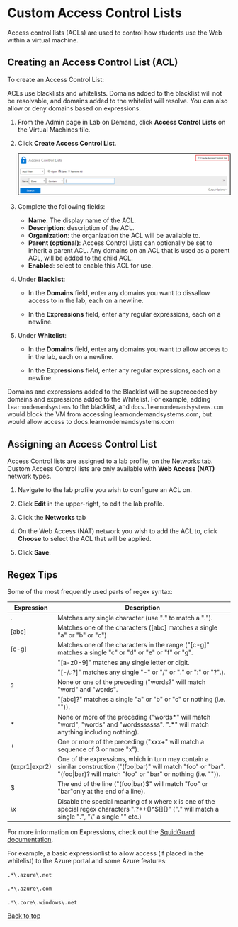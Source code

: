 # Custom Access Control Lists

Access control lists (ACLs) are used to control how students use the Web within a virtual machine. 

<!--
![](images/blacklist-and-whitelist-fields.png)
-->
## Creating an Access Control List (ACL)

To create an Access Control List:

ACLs use blacklists and whitelists. Domains added to the blacklist will not be resolvable, and domains added to the whitelist will resolve. You can also allow or deny domains based on  expressions. 

1. From the Admin page in Lab on Demand, click **Access Control Lists** on the Virtual Machines tile.  

1. Click **Create Access Control List**.

    ![](images/create-access-control-list.png)

1. Complete the following fields:

    - **Name**: The display name of the ACL.
    - **Description**: description of the ACL.
    - **Organization**: the organization the ACL will be available to.
    - **Parent (optional)**: Access Control Lists can optionally be set to inherit a parent ACL. Any domains on an ACL that is used as a parent ACL, will be added to the child ACL.  
    - **Enabled**: select to enable this ACL for use. 

1. Under **Blacklist**:
    - In the **Domains** field, enter any domains you want to dissallow access to in the lab, each on a newline.

    - In the **Expressions** field, enter any regular expressions, each on a newline.

1. Under **Whitelist**:
    - In the **Domains** field, enter any domains you want to allow access to in the lab, each on a newline.

    - In the **Expressions** field, enter any regular expressions, each on a newline.

Domains and expressions added to the Blacklist will be superceeded by domains and expressions added to the Whitelist. For example, adding `learnondemandsystems` to the blacklist, and `docs.learnondemandsystems.com` would block the VM from accessing learnondemandsystems.com, but would allow access to docs.learnondemandsystems.com

## Assigning an Access Control List

Access Control lists are assigned to a lab profile, on the Networks tab. Custom Access Control lists are only available with **Web Access (NAT)** network types.

1. Navigate to the lab profile you wish to configure an ACL on. 

1. Click **Edit** in the upper-right, to edit the lab profile. 

1. Click the **Networks** tab

1. On the Web Access (NAT) network you wish to add the ACL to, click **Choose** to select the ACL that will be applied.

1. Click **Save**. 

## Regex Tips

Some of the most frequently used parts of regex syntax:

|Expression|Description|
|---|---|
|.|Matches any single character (use "\." to match a ".").|
|[abc]|Matches one of the characters ([abc] matches a single "a" or "b" or "c")|
|[c-g]|Matches one of the characters in the range ("[c-g]" matches a single "c" or "d" or "e" or "f" or "g".|
||"[a-z0-9]" matches any single letter or digit.|
||"[-/.:?]" matches any single "-" or "/" or "." or ":" or "?".).|
|?|None or one of the preceding ("words?" will match "word" and "words".|
||"[abc]?" matches a single "a" or "b" or "c" or nothing (i.e. "")).|
|*|None or more of the preceding ("words*" will match "word", "words" and "wordsssssss". ".*" will match anything including nothing).|
|+|One or more of the preceding ("xxx+" will match a sequence of 3 or more "x").|
|(expr1\|expr2)|One of the expressions, which in turn may contain a similar construction ("(foo\|bar)" will match "foo" or "bar". "(foo\|bar)? will match "foo" or "bar" or nothing (i.e. "")).|
|$|The end of the line ("(foo\|bar)$" will match "foo" or "bar"only at the end of a line).|
|\x|Disable the special meaning of x where x is one of the special regex characters ".?*+()^$[]{}\"  ("\." will match a single ".", "\\" a single "\" etc.)|

For more information on Expressions, check out the [SquidGuard documentation](https://web.archive.org/web/20180807025620/http://squidguard.org/Doc/expressionlist.html).


For example, a basic expressionlist to allow access (if placed in the whitelist) to the Azure portal and some Azure features: 

`.*\.azure\.net`

`.*\.azure\.com`

`.*\.core\.windows\.net`

[Back to top](#custom-access-control-lists)
